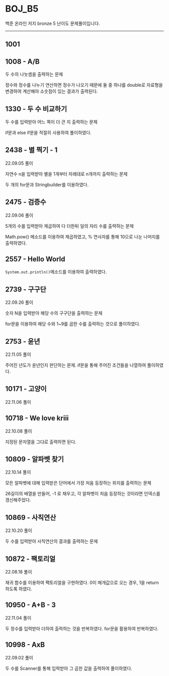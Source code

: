 # BOJ_B5
백준 온라인 저지 bronze 5 난이도 문제풀이입니다.

---

## 1001 

## 1008 - A/B

두 수의 나눗셈을 출력하는 문제

정수와 정수를 나누기 연산하면 정수가 나오기 때문에 둘 중 하나를 double로 자료형을 변경하여 계산해야 소숫점이 있는 결과가 출력된다.

## 1330 - 두 수 비교하기

두 수를 입력받아 어느 쪽이 더 큰 지 출력하는 문제

if문과 else if문을 적절히 사용하여 풀이하였다.

## 2438 - 별 찍기 - 1

22.09.05 풀이

자연수 n을 입력받아 별을 1개부터 차례대로 n개까지 출력하는 문제

두 개의 for문과 Stringbuilder를 이용하였다.

## 2475 - 검증수

22.09.06 풀이

5개의 수를 입력받아 제곱하여 다 더한뒤 일의 자리 수를 출력하는 문제

Math.pow() 메소드를 이용하여 제곱하였고, % 연사자를 통해 10으로 나눈 나머지를 출력하였다.

## 2557 - Hello World

`System.out.println()`메소드를 이용하여 출력하였다.

## 2739 - 구구단

22.09.26 풀이

숫자 N을 입력받아 해당 수의 구구단을 출력하는 문제

for문을 이용하여 해당 수와 1~9를 곱한 수를 출력하는 것으로 풀이하였다.

## 2753 - 윤년

22.11.05 풀이

주어진 년도가 윤년인지 판단하는 문제. if문을 통해 주어진 조건들을 나열하여 풀이하였다.

## 10171 - 고양이

22.11.06 풀이

## 10718 - We love kriii

22.10.08 풀이

지정된 문자열을 그댜로 출력하면 된다.

## 10809 - 알파벳 찾기

22.10.14 풀이

모든 알파벳에 대해 입력받은 단어에서 가장 처음 등장하는 위치를 출력하는 문제

26길이의 배열을 만들어, -1 로 채우고, 각 알파벳이 처음 등장하는 것이라면 인덱스를 갱신해주었다.

## 10869 - 사칙연산

22.10.20 풀이

두 수를 입력받아 사칙연산의 결과를 출력하는 문제

## 10872 - 팩토리얼

22.08.18 풀이

재귀 함수를 이용하여 팩토리얼을 구현하였다. 0이 매개값으로 오는 경우, 1을 return 하도록 하였다.

## 10950 - A+B - 3

22.11.04 풀이

두 정수를 입력받아 더하여 출력하는 것을 반복하였다. for문을 활용하여 반복하였다.

## 10998 - AxB

22.09.02 풀이

두 수를 Scanner를 통해 입력받아 그 곱한 값을 출력하여 풀이하였다.